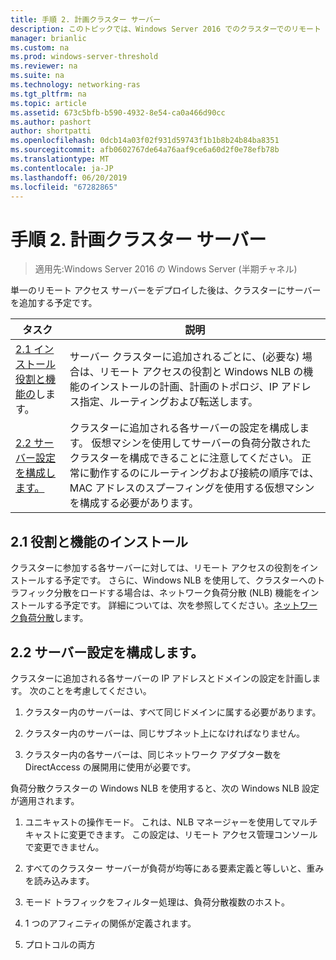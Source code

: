 ```yaml
---
title: 手順 2. 計画クラスター サーバー
description: このトピックでは、Windows Server 2016 でのクラスターでのリモート アクセスの展開ガイドの一部です。
manager: brianlic
ms.custom: na
ms.prod: windows-server-threshold
ms.reviewer: na
ms.suite: na
ms.technology: networking-ras
ms.tgt_pltfrm: na
ms.topic: article
ms.assetid: 673c5bfb-b590-4932-8e54-ca0a466d90cc
ms.author: pashort
author: shortpatti
ms.openlocfilehash: 0dcb14a03f02f931d59743f1b1b8b24b84ba8351
ms.sourcegitcommit: afb0602767de64a76aaf9ce6a60d2f0e78efb78b
ms.translationtype: MT
ms.contentlocale: ja-JP
ms.lasthandoff: 06/20/2019
ms.locfileid: "67282865"
---
```

# <a name="step-2-plan-cluster-servers"></a>手順 2. 計画クラスター サーバー

>適用先:Windows Server 2016 の Windows Server (半期チャネル)

単一のリモート アクセス サーバーをデプロイした後は、クラスターにサーバーを追加する予定です。  
  
|タスク|説明|  
|----|--------|  
|[2.1 インストール役割と機能の](#BKMK_Install)します。|サーバー クラスターに追加されるごとに、(必要な) 場合は、リモート アクセスの役割と Windows NLB の機能のインストールの計画、計画のトポロジ、IP アドレス指定、ルーティングおよび転送します。|  
|[2.2 サーバー設定を構成します。](#BKMK_Config)|クラスターに追加される各サーバーの設定を構成します。 仮想マシンを使用してサーバーの負荷分散されたクラスターを構成できることに注意してください。 正常に動作するのにルーティングおよび接続の順序では、MAC アドレスのスプーフィングを使用する仮想マシンを構成する必要があります。|  
  
## <a name="BKMK_Install"></a>2.1 役割と機能のインストール  
クラスターに参加する各サーバーに対しては、リモート アクセスの役割をインストールする予定です。 さらに、Windows NLB を使用して、クラスターへのトラフィック分散をロードする場合は、ネットワーク負荷分散 (NLB) 機能をインストールする予定です。 詳細については、次を参照してください。[ネットワーク負荷分散](https://technet.microsoft.com/windows-server-docs/networking/technologies/network-load-balancing)します。  
  
## <a name="BKMK_Config"></a>2.2 サーバー設定を構成します。  
クラスターに追加される各サーバーの IP アドレスとドメインの設定を計画します。 次のことを考慮してください。  
  
1.  クラスター内のサーバーは、すべて同じドメインに属する必要があります。  
  
2.  クラスター内のサーバーは、同じサブネット上になければなりません。  
  
3.  クラスター内の各サーバーは、同じネットワーク アダプター数を DirectAccess の展開用に使用が必要です。  
  
負荷分散クラスターの Windows NLB を使用すると、次の Windows NLB 設定が適用されます。  
  
1.  ユニキャストの操作モード。 これは、NLB マネージャーを使用してマルチキャストに変更できます。 この設定は、リモート アクセス管理コンソールで変更できません。  
  
2.  すべてのクラスター サーバーが負荷が均等にある要素定義と等しいと、重みを読み込みます。  
  
3.  モード トラフィックをフィルター処理は、負荷分散複数のホスト。  
  
4.  1 つのアフィニティの関係が定義されます。  
  
5.  プロトコルの両方  

